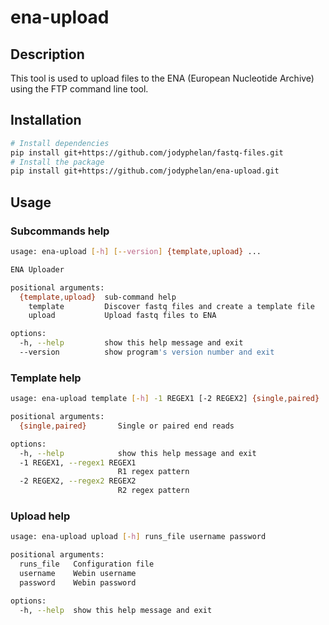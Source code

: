 # ena-upload

## Description

This tool is used to upload files to the ENA (European Nucleotide Archive) using the FTP command line tool.

## Installation

```bash
# Install dependencies
pip install git+https://github.com/jodyphelan/fastq-files.git
# Install the package
pip install git+https://github.com/jodyphelan/ena-upload.git
```

## Usage

### Subcommands help
```bash
usage: ena-upload [-h] [--version] {template,upload} ...

ENA Uploader

positional arguments:
  {template,upload}  sub-command help
    template         Discover fastq files and create a template file
    upload           Upload fastq files to ENA

options:
  -h, --help         show this help message and exit
  --version          show program's version number and exit
```

### Template help
```bash
usage: ena-upload template [-h] -1 REGEX1 [-2 REGEX2] {single,paired}

positional arguments:
  {single,paired}       Single or paired end reads

options:
  -h, --help            show this help message and exit
  -1 REGEX1, --regex1 REGEX1
                        R1 regex pattern
  -2 REGEX2, --regex2 REGEX2
                        R2 regex pattern
```

### Upload help
```bash
usage: ena-upload upload [-h] runs_file username password

positional arguments:
  runs_file   Configuration file
  username    Webin username
  password    Webin password

options:
  -h, --help  show this help message and exit